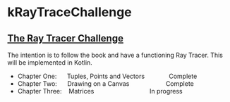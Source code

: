 # kRayTraceChallenge
## [The Ray Tracer Challenge](https://pragprog.com/book/jbtracer/the-ray-tracer-challenge)

The intention is to follow the book and have a functioning Ray Tracer.
This will be implemented in Kotlin.

* Chapter One:      Tuples, Points and Vectors              Complete
* Chapter Two:      Drawing on a Canvas                     Complete
* Chapter Three:    Matrices                                In progress
